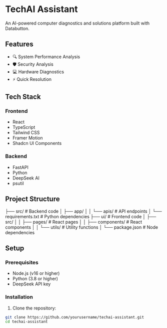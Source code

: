 # TechAI Assistant

An AI-powered computer diagnostics and solutions platform built with Databutton.

## Features

- 🔍 System Performance Analysis
- 🛡️ Security Analysis
- 💻 Hardware Diagnostics
- ⚡ Quick Resolution

## Tech Stack

### Frontend
- React
- TypeScript
- Tailwind CSS
- Framer Motion
- Shadcn UI Components

### Backend
- FastAPI
- Python
- DeepSeek AI
- psutil

## Project Structure
├── src/                    # Backend code
│   ├── app/
│   │   └── apis/          # API endpoints
│   └── requirements.txt    # Python dependencies
├── ui/                     # Frontend code
│   ├── src/
│   │   ├── pages/         # React pages
│   │   ├── components/    # React components
│   │   └── utils/         # Utility functions
│   └── package.json       # Node dependencies


## Setup

### Prerequisites

- Node.js (v16 or higher)
- Python (3.8 or higher)
- DeepSeek API key

### Installation

1. Clone the repository:
```bash
git clone https://github.com/yourusername/techai-assistant.git
cd techai-assistant
